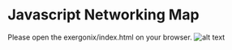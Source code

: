 # Javascript Networking Map

Please open the exergonix/index.html on your browser.
![alt text](https://github.com/FreshLeaf8865/NetworkMap/blob/master/Networking.JPG)